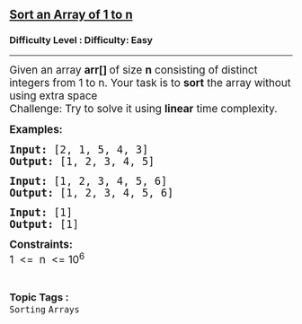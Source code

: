 <h2><a href="https://www.geeksforgeeks.org/problems/sort-an-array-which-contains-1-to-n-values-using-mathematical-formula/1?page=2&category=Arrays,Strings,Linked%20List,Stack,Map,set&difficulty=Easy&sortBy=accuracy">Sort an Array of 1 to n</a></h2><h3>Difficulty Level : Difficulty: Easy</h3><hr><div class="problems_problem_content__Xm_eO"><p><span style="font-size: 14pt;">Given an array <strong>arr[]&nbsp;</strong>of size&nbsp;<strong>n</strong> consisting of distinct integers from 1 to n. Your task is to <strong>sort</strong> the array without using extra space<br>Challenge: Try to solve it using <strong>linear</strong> time complexity.<br></span></p>
<p><strong><span style="font-size: 14pt;">Examples:&nbsp;</span></strong></p>
<pre><strong><span style="font-size: 14pt;">Input:</span></strong><span style="font-size: 14pt;"> [2, 1, 5, 4, 3]<br><strong>Output: </strong>[1, 2, 3, 4, 5]</span></pre>
<pre><strong><span style="font-size: 14pt;">Input:</span></strong><span style="font-size: 14pt;"> [1, 2, 3, 4, 5, 6]<br><strong>Output: </strong>[1, 2, 3, 4, 5, 6]<br></span></pre>
<pre><strong><span style="font-size: 14pt;">Input:</span></strong><span style="font-size: 14pt;"> [1]<br><strong>Output: </strong>[1]</span></pre>
<p><span style="font-size: 14pt;"><strong>Constraints:<br></strong>1&nbsp; &lt;=&nbsp; n&nbsp; &lt;= 10<sup>6</sup></span></p></div><br><p><span style=font-size:18px><strong>Topic Tags : </strong><br><code>Sorting</code>&nbsp;<code>Arrays</code>&nbsp;